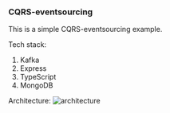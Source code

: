 ### CQRS-eventsourcing

This is a simple CQRS-eventsourcing example.

Tech stack:
1. Kafka
2. Express
3. TypeScript
4. MongoDB

Architecture:
![architecture](https://i.ibb.co/z5PgMmK/users-microservices.jpg)
